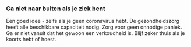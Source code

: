  ### Ga niet naar buiten als je ziek bent 

Een goed idee - zelfs als je geen coronavirus hebt. De gezondheidszorg heeft alle beschikbare capaciteit nodig. Zorg voor geen onnodige paniek. Ga er niet vanuit dat het gewoon een verkoudheid is. Blijf zeker thuis als je koorts hebt of hoest. 

